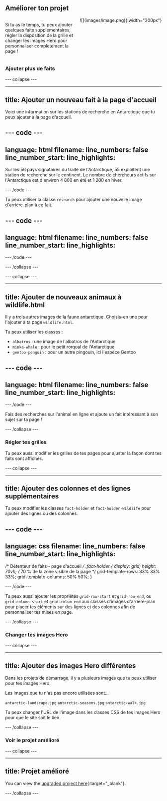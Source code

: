 ## Améliorer ton projet

<div style="display: flex; flex-wrap: wrap">
<div style="flex-basis: 200px; flex-grow: 1; margin-right: 15px;">

Si tu as le temps, tu peux ajouter quelques faits supplémentaires, régler la disposition de la grille et changer les images Hero pour personnaliser complètement la page !

</div>
<div>
![](images/image.png){:width="300px"}
</div>
</div>

### Ajouter plus de faits

\--- collapse ---

---

## title: Ajouter un nouveau fait à la page d'accueil

Voici une information sur les stations de recherche en Antarctique que tu peux ajouter à la page d'accueil.

## --- code ---

language: html
filename:
line_numbers: false
line_number_start:
line_highlights:
-----------------------------------------------------

<p>Sur les 56 pays signataires du traité de l'Antarctique, 55 exploitent une station de recherche sur le continent. Le nombre de chercheurs actifs sur l'Antarctique est d'environ 4 800 en été et 1 200 en hiver.</p>

\--- /code ---

Tu peux utiliser la classe `research` pour ajouter une nouvelle image d'arrière-plan à ce fait.

## --- code ---

language: html
filename:
line_numbers: false
line_number_start:
line_highlights:
-----------------------------------------------------

<span class="fact-card research">

</span>

\--- /code ---

\--- /collapse ---

\--- collapse ---

---

## title: Ajouter de nouveaux animaux à wildlife.html

Il y a trois autres images de la faune antarctique. Choisis-en une pour l'ajouter à ta page `wildlife.html`.

Tu peux utiliser les classes :

- `albatros` : une image de l'albatros de l'Antarctique
- `minke-whale` : pour le petit rorqual de l'Antarctique
- `gentoo-penguin` : pour un autre pingouin, ici l'espèce Gentoo

## --- code ---

language: html
filename:
line_numbers: false
line_number_start:
line_highlights:
-----------------------------------------------------

<span class="fact-card albatross">

</span>

\--- /code ---

Fais des recherches sur l'animal en ligne et ajoute un fait intéressant à son sujet sur ta page !

\--- /collapse ---

### Régler tes grilles

Tu peux aussi modifier les grilles de tes pages pour ajuster la façon dont tes faits sont affichés.

\--- collapse ---

---

## title: Ajouter des colonnes et des lignes supplémentaires

Tu peux modifier les classes `fact-holder` et `fact-holder-wildlife` pour ajouter des lignes ou des colonnes.

## --- code ---

language: css
filename:
line_numbers: false
line_number_start:
line_highlights:
-----------------------------------------------------

/\* Détenteur de faits - page d'accueil _/
.fact-holder {
display: grid;
height: 70vh; /_ 70 % de la zone visible de la page \*/
grid-template-rows: 33% 33% 33%;
grid-template-columns: 50% 50%;
}

\--- /code ---

Tu peux aussi ajouter les propriétés `grid-row-start` et `grid-row-end`, ou `grid-column-start` et `grid-colum-end` aux classes d'images d'arrière-plan pour placer tes éléments sur des lignes et des colonnes afin de personnaliser tes mises en page.

\--- /collapse ---

### Changer tes images Hero

\--- collapse ---

---

## title: Ajouter des images Hero différentes

Dans les projets de démarrage, il y a plusieurs images que tu peux utiliser pour tes images Hero.

Les images que tu n'as pas encore utilisées sont...

`antarctic-landscape.jpg`
`antarctic-seasons.jpg`
`antarctic-walk.jpg`

Tu peux changer l'URL de l'image dans les classes CSS de tes images Hero pour que le site soit le tien.

\--- /collapse ---

### Voir le projet amélioré

\--- collapse ---

---

## title: Projet amélioré

You can view the [upgraded project here](https://editor.raspberrypi.org/en/projects/welcome-to-antarctica-upgraded){:target="_blank"}.

\--- /collapse ---

